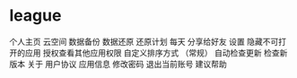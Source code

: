 # league  
个人主页
云空间
    数据备份
    数据还原
    还原计划 每天
分享给好友
设置
    隐藏不可打开的应用
    授权查看其他应用权限
    自定义排序方式
（常规）
    自动检查更新
    检查新版本
    关于
    用户协议
    应用信息
    修改密码
    退出当前账号
建议帮助